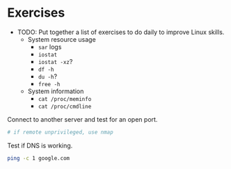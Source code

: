 # Exercises


- TODO: Put together a list of exercises to do daily to improve Linux skills.  
    - System resource usage
        - `sar` logs
        - `iostat`
        - `iostat -xz`?
        - `df -h`
        - `du -h`?
        - `free -h`
    - System information
        - `cat /proc/meminfo`
        - `cat /proc/cmdline`

Connect to another server and test for an open port.  
```bash
# if remote unprivileged, use nmap
```

Test if DNS is working.
```bash
ping -c 1 google.com
```

